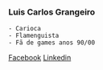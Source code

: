 ### Luis Carlos Grangeiro
    - Carioca
    - Flamenguista
    - Fã de games anos 90/00

[Facebook](https://www.facebook.com/luis.carlosgrangeiro)
[Linkedin](https://www.linkedin.com/in/luis-carlos-grangeiro-de-souza-49958210a/)